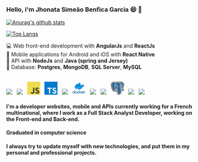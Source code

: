 ### Hello, i'm Jhonata Simeão Benfica Garcia 😄 💬 

[![Anurag's github stats](https://github-readme-stats.vercel.app/api?username=jhonatagarcia)](https://github.com/anuraghazra/github-readme-stats) <br>

[![Top Langs](https://github-readme-stats.vercel.app/api/top-langs/?username=jhonatagarcia)](https://github.com/anuraghazra/github-readme-stats) <br>

:computer: Web front-end development with **AngularJs** and **ReactJs** <br/>
:iphone: Mobile applications for Android and iOS with **React Native** <br/> 
:satellite: API with **NodeJs** and **Java (spring and Jersey)** <br/>
:floppy_disk: Database: **Postgres**, **MongoDB**, **SQL Server**, **MySQL** <br/>
<br>
<p>
<img src="https://www.creativefreedom.co.uk/wp-content/uploads/2013/03/00-android-4-0_icons.png" height="35px"/>
&nbsp;
<img src="https://www.freepnglogos.com/uploads/apple-logo-png/apple-logo-icon-transparent-png-svg-vector-3.png" height="35px"/>  
&nbsp;  
<img src="https://raw.githubusercontent.com/github/explore/80688e429a7d4ef2fca1e82350fe8e3517d3494d/topics/javascript/javascript.png" height="35px"/>
&nbsp;  
<img src="https://raw.githubusercontent.com/github/explore/80688e429a7d4ef2fca1e82350fe8e3517d3494d/topics/typescript/typescript.png" height="35px"/>
&nbsp;
<img src="https://appmasters.io/static/react-47ce6e77f039020ee2e76a10c1e988e9.png" height="35px"/> 
&nbsp;
<img src="https://raw.githubusercontent.com/github/explore/80688e429a7d4ef2fca1e82350fe8e3517d3494d/topics/docker/docker.png" height="35px"/>
&nbsp;
<img src="https://www.mysql.com/common/logos/logo-mysql-170x115.png" height="35px"/>
&nbsp;
<img src="https://img.icons8.com/color/452/mongodb.png" height="35px"/>
&nbsp;
<img src="https://raw.githubusercontent.com/github/explore/80688e429a7d4ef2fca1e82350fe8e3517d3494d/topics/postgresql/postgresql.png" height="35px"/> 
&nbsp;
<img src="https://img.icons8.com/color/452/microsoft-sql-server.png" height="35px" />   
&nbsp;  
<img src="https://sdtimes.com/wp-content/uploads/2018/04/1_tfZa4vsI6UusJYt_fzvGnQ.png" height="35px" />   
</p>


#### I'm a developer websites, mobile and APIs currently working for a French multinational, where I work as a Full Stack Analyst Developer, working on the Front-end and Back-end.

                                                   

#### Graduated in computer science

#### I always try to update myself with new technologies, and put them in my personal and professional projects.




<!--
**jhonatagarcia/jhonatagarcia** is a ✨ _special_ ✨ repository because its `README.md` (this file) appears on your GitHub profile.

Here are some ideas to get you started:

- 🔭 I’m currently working on ...
- 🌱 I’m currently learning ...
- 👯 I’m looking to collaborate on ...
- 🤔 I’m looking for help with ...
- 💬 Ask me about ...
- 📫 How to reach me: ...
- 😄 Pronouns: ...
- ⚡ Fun fact: ...
-->
